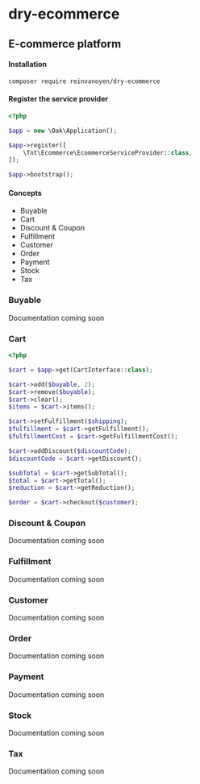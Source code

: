 # dry-ecommerce
## E-commerce platform

#### Installation

```ssh
composer require reinvanoyen/dry-ecommerce
```

#### Register the service provider

```php
<?php

$app = new \Oak\Application();

$app->register([
    \Tnt\Ecommerce\EcommerceServiceProvider::class,
]);

$app->bootstrap();
```

#### Concepts
* Buyable
* Cart
* Discount & Coupon
* Fulfillment
* Customer
* Order
* Payment
* Stock
* Tax

### Buyable
Documentation coming soon

### Cart

```php
<?php

$cart = $app->get(CartInterface::class);

$cart->add($buyable, 2);
$cart->remove($buyable);
$cart->clear();
$items = $cart->items();

$cart->setFulfillment($shipping);
$fulfillment = $cart->getFulfillment();
$fulfillmentCost = $cart->getFulfillmentCost();

$cart->addDiscount($discountCode);
$discountCode = $cart->getDiscount();

$subTotal = $cart->getSubTotal();
$total = $cart->getTotal();
$reduction = $cart->getReduction();

$order = $cart->checkout($customer);
```

### Discount & Coupon
Documentation coming soon

### Fulfillment
Documentation coming soon

### Customer
Documentation coming soon

### Order
Documentation coming soon

### Payment
Documentation coming soon

### Stock
Documentation coming soon

### Tax
Documentation coming soon
